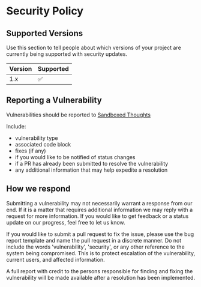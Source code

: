 # Security Policy

## Supported Versions

Use this section to tell people about which versions of your project are
currently being supported with security updates.

| Version | Supported          |
| ------- | ------------------ |
| 1.x     | :white_check_mark: |

## Reporting a Vulnerability

Vulnerabilities should be reported to [Sandboxed Thoughts](mailto:admin@sandboxedthoughts.com?subject=vulnerability&ensp;found&ensp;in&ensp;sandboxed-thoughts/jscorder)

Include:

- vulnerability type
- associated code block
- fixes (if any)
- if you would like to be notified of status changes
- if a PR has already been submitted to resolve the vulnerability
- any additional information that may help expedite a resolution

## How we respond

Submitting a vulnerability may not necessarily warrant a response from our end. If it is a matter that requires additional information we may reply with a request for more information. If you would like to get feedback or a status update on our progress, feel free to let us know.

If you would like to submit a pull request to fix the issue, please use the bug report template and name the pull request in a discrete manner. Do not include the words 'vulnerability', 'security', or any other reference to the system being compromised. This is to protect escalation of the vulnerability, current users, and affected information.

A full report with credit to the persons responsible for finding and fixing the vulnerability will be made available after a resolution has been implemented.
